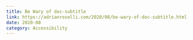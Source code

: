 ```yaml
---
title: Be Wary of doc-subtitle
link: https://adrianroselli.com/2020/08/be-wary-of-doc-subtitle.html
date: 2020-08
category: Accessibility
---
```


